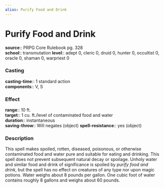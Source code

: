 ```yaml
---
alias: Purify Food and Drink
---
```


# Purify Food and Drink 

**source**:: PRPG Core Rulebook pg. 328  
**school**:: transmutation
**level**:: adept 0, cleric 0, druid 0, hunter 0, occultist 0, oracle 0, shaman 0, warpriest 0

### Casting 

**casting-time**:: 1 standard action  
**components**:: V, S

### Effect 

**range**:: 10 ft.  
**target**:: 1 cu. ft./level of contaminated food and water  
**duration**:: instantaneous  
**saving-throw**:: Will negates (object)
**spell-resistance**:: yes (object)

### Description 

This spell makes spoiled, rotten, diseased, poisonous, or otherwise contaminated food and water pure and suitable for eating and drinking. This spell does not prevent subsequent natural decay or spoilage. Unholy water and similar food and drink of significance is spoiled by *purify food and drink*, but the spell has no effect on creatures of any type nor upon magic potions. Water weighs about 8 pounds per gallon. One cubic foot of water contains roughly 8 gallons and weighs about 60 pounds.
